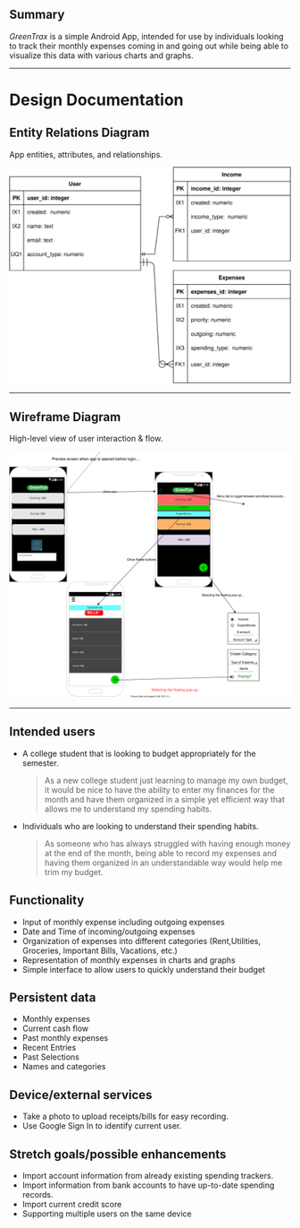 ## Summary

_GreenTrax_ is a simple Android App, intended for use by individuals looking to track their monthly expenses coming in and going out while being able to visualize this data with various charts and graphs.

---

# Design Documentation



## Entity Relations Diagram 
App entities, attributes, and relationships.



[![ERD](images/greentrax-erd.svg)](pdf/greentrax-erd.pdf)

---


## Wireframe Diagram
High-level view of user interaction & flow.



[![Wireframe Diagram](images/greentrax-wireframe.svg)](pdf/greentrax-wireframe.pdf)

---

## Intended users

- A college student that is looking to budget appropriately for the semester.

  > As a new college student just learning to manage my own budget, it would be nice to have the ability to enter my finances for the month and have them organized in a simple yet efficient way that allows me to understand my spending habits. 

- Individuals who are looking to understand their spending habits.

  > As someone who has always struggled with having enough money at the end of the month, being able to record my expenses and having them organized in an understandable way would help me trim my budget.  


## Functionality

- Input of monthly expense including outgoing expenses
- Date and Time of incoming/outgoing expenses
- Organization of expenses into different categories (Rent,Utilities, Groceries, Important Bills, Vacations, etc.)
- Representation of monthly expenses in charts and graphs
- Simple interface to allow users to quickly understand their budget



## Persistent data

- Monthly expenses
- Current cash flow
- Past monthly expenses
- Recent Entries
- Past Selections
- Names and categories

## Device/external services

- Take a photo to upload receipts/bills for easy recording.
- Use Google Sign In to identify current user.



## Stretch goals/possible enhancements 

- Import account information from already existing spending trackers.
- Import information from bank accounts to have up-to-date spending records.
- Import current credit score 
- Supporting multiple users on the same device

